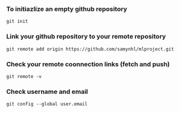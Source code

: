 ### To initiazlize an empty github repository
```
git init
```
### Link your github repository to your remote repository
```
git remote add origin https://github.com/samynhl/mlproject.git
```
### Check your remote coonnection links (fetch and push)
```
git remote -v
```
### Check username and email
```
git config --global user.email
```
